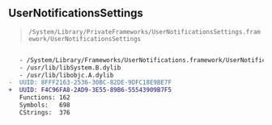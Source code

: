 ## UserNotificationsSettings

> `/System/Library/PrivateFrameworks/UserNotificationsSettings.framework/UserNotificationsSettings`

```diff

   - /System/Library/Frameworks/UserNotifications.framework/UserNotifications
   - /usr/lib/libSystem.B.dylib
   - /usr/lib/libobjc.A.dylib
-  UUID: 8FFF2163-2536-30BC-82DE-9DFC18E9BE7F
+  UUID: F4C96FA8-2AD9-3E55-89B6-55543909B7F5
   Functions: 162
   Symbols:   698
   CStrings:  376

```
